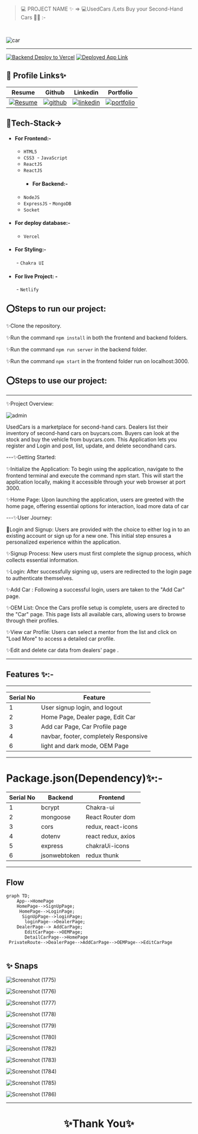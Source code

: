 > 💻 PROJECT NAME ✨ => 💻UsedCars /Lets Buy your
Second-Hand Cars 🧑‍💻 :-
<br>


![car](https://github.com/shikhu51197/UsedCarbuyAssign/assets/107506646/8f9bea78-b5a6-49b4-b5b8-0f99ae987ea0)

---
[![Backend Deploy to Vercel](https://img.shields.io/badge/Backend_Deployed_Vercel_Link-0A66C2?style=for-the-badge&logo=ko-fi&logoColor=white)](https://carback-xs8y.onrender.com/
)
[![Deployed App  Link](https://img.shields.io/badge/Deployed_App__Link-000?style=for-the-badge&logo=ko-fi&logoColor=white)](https://653034eaf769b253f0d37575--delicate-granita-858add.netlify.app/)




## 🔗 Profile Links✨




| Resume | Github                                                                                                                                   | Linkedin                                                                                                                                                            | Portfolio                                                                                                                                    |
| ------------- | ---------------------------------------------------------------------------------------------------------------------------------------- | ------------------------------------------------------------------------------------------------------------------------------------------------------------------- | -------------------------------------------------------------------------------------------------------------------------------------------- |
| [![Resume](https://img.shields.io/badge/my_Resume-000?style=for-the-badge&logo=ko-fi&logoColor=white)](https://drive.google.com/file/d/1YE62u2ChjmlR-EKeqZ75UvFMg_KcY86T/view?usp=sharing) | [![github](https://img.shields.io/badge/github-1DA1F2?style=for-the-badge&logo=github&logoColor=white)](https://github.com/shikhu51197/)| [![linkedin](https://img.shields.io/badge/linkedin-0A66C2?style=for-the-badge&logo=linkedin&logoColor=white)](https://www.linkedin.com/in/shikha-gupta-12a2b5199) |[![portfolio](https://img.shields.io/badge/my_portfolio-000?style=for-the-badge&logo=ko-fi&logoColor=white)](https://shikhu51197.github.io/) |  


## 💫Tech-Stack->

- #### For Frontend:-
   - `HTML5`
  - `CSS3`
  - `JavaScript `
  - `ReactJS`
  - `ReactJS`
    - #### For Backend:-
   - `NodeJS`
   - `ExpressJS`
    - `MongoDB `
    - `Socket`
- #### For deploy database:- 
    
     - `Vercel`
   

- #### For Styling:-  
   - `Chakra UI `
   

- #### For live Project: -
   - `Netlify`
   

## ⭕Steps to run our project:

✨Clone the repository.

✨Run the command `npm install` in both the frontend and backend folders.

✨Run the command `npm run server` in the backend folder.

✨Run the command `npm start` in the frontend folder run on localhost:3000.



## ⭕Steps to use our project:
---
✨Project Overview:

![admin](https://github.com/shikhu51197/UsedCarbuyAssign/assets/107506646/af53f892-2426-4b64-bfba-a2fa8ab4ec6a)

UsedCars is a marketplace for second-hand cars. Dealers list their inventory of second-hand cars on buycars.com. Buyers can look at the stock and buy the vehicle from buycars.com.
This Application lets you register and Login and post, list, update, and delete secondhand cars.

---✨Getting Started:

✨Initialize the Application: To begin using the application, navigate to the frontend terminal and execute the command npm start. This will start the application locally, making it accessible through your web browser at port 3000.

✨Home Page: Upon launching the application, users are greeted with the home page, offering essential options for interaction, load more data of car

---✨User Journey:

💫Login and Signup: Users are provided with the choice to either log in to an existing account or sign up for a new one. This initial step ensures a personalized experience within the application.

✨Signup Process: New users must first complete the signup process, which collects essential information.

✨Login: After successfully signing up, users are redirected to the login page to authenticate themselves.

✨Add Car : Following a successful login, users are taken to the "Add Car" page. 

✨OEM List: Once the Cars profile setup is complete, users are directed to the "Car" page. This page lists all available cars, allowing users to browse through their profiles.

✨View car Profile: Users can select a mentor from the list and click on "Load More" to access a detailed car profile.

✨Edit and delete car data from dealers' page .



---
## Features ✨:-
---
 | Serial No            | Feature                                                              |
| ----------------- | ------------------------------------------------------------ |
| 1 | User signup login, and logout |
| 2 | Home Page, Dealer page, Edit Car |
| 3 |Add car Page, Car Profile page |
| 4 | navbar, footer, completely Responsive |
| 6 | light and dark mode, OEM Page |

---
# Package.json(Dependency)✨:-

 | Serial No            | Backend                      |  Frontend      |
| ----------------- | ---------------------|------------------------ |
| 1 | bcrypt |   Chakra-ui |
| 2 | mongoose |  React Router dom |
| 3 | cors | redux, react-icons |
| 4 | dotenv |  react redux, axios |
| 5 | express | chakraUi-icons |
| 6 | jsonwebtoken | redux thunk |


---

## Flow

```mermaid
graph TD;
    App-->HomePage
    HomePage-->SignUpPage;
     HomePage-->LoginPage;
      SignUpPage-->loginPage;
       loginPage-->DealerPage;
    DealerPage--> AddCarPage;
       EditCarPage-->OEMPage;
       DetailCarPage-->HomePage
 PrivateRoute-->DealerPage-->AddCarPage-->OEMPage-->EditCarPage
     
```
## ✨ Snaps
![Screenshot (1775)](https://github.com/shikhu51197/UsedCarbuyAssign/assets/107506646/514d1bfd-e05e-4d01-b50a-fb64ad9beee7)

![Screenshot (1776)](https://github.com/shikhu51197/UsedCarbuyAssign/assets/107506646/24d805e9-b568-44dd-8be3-3240c55fbbf0)

![Screenshot (1777)](https://github.com/shikhu51197/UsedCarbuyAssign/assets/107506646/82aa3a58-0290-4bfa-b786-335ea117da14)

![Screenshot (1778)](https://github.com/shikhu51197/UsedCarbuyAssign/assets/107506646/eb90e6fa-6ad5-4f39-bcd6-0f141f7ce0a7)

![Screenshot (1779)](https://github.com/shikhu51197/UsedCarbuyAssign/assets/107506646/deef55e8-d12a-47fa-8360-f2ad156479f2)

![Screenshot (1780)](https://github.com/shikhu51197/UsedCarbuyAssign/assets/107506646/2eec8b6f-a7cf-4443-9a2a-583d7f829d05)

![Screenshot (1782)](https://github.com/shikhu51197/UsedCarbuyAssign/assets/107506646/7a853457-aa2e-4af0-95d7-9fc3e4c03840)

![Screenshot (1783)](https://github.com/shikhu51197/UsedCarbuyAssign/assets/107506646/46868413-5e06-4853-9ec7-5bfcecd8a3a9)

![Screenshot (1784)](https://github.com/shikhu51197/UsedCarbuyAssign/assets/107506646/0696c2e9-944a-42f7-811b-b71294434506)

![Screenshot (1785)](https://github.com/shikhu51197/UsedCarbuyAssign/assets/107506646/762e4bd1-f3fa-44ad-b136-2c9dd350f585)

![Screenshot (1786)](https://github.com/shikhu51197/UsedCarbuyAssign/assets/107506646/92b00067-4a90-4ced-b659-ddbfab1f29a3)

---

<h1 align="center">✨Thank You✨</h1>

